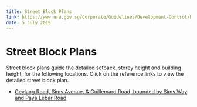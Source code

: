 ```yaml
---
title: Street Block Plans
link: https://www.ura.gov.sg/Corporate/Guidelines/Development-Control/Non-Residential/EI/Street-Block-Plans
date: 5 July 2019
---
```


# Street Block Plans

Street block plans guide the detailed setback, storey height and building height, for the following locations. Click on the reference links to view the detailed street block plan.

- [Geylang Road, Sims Avenue, & Guillemard Road, bounded by Sims Way and Paya Lebar Road](https://www.ura.gov.sg/-/media/Corporate/Guidelines/Development-control/Street-Block-Plans/GUDG.pdf)
